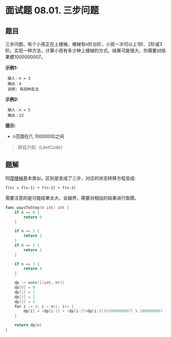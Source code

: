 # 面试题 08.01. 三步问题

## 题目
三步问题。有个小孩正在上楼梯，楼梯有n阶台阶，小孩一次可以上1阶、2阶或3阶。实现一种方法，计算小孩有多少种上楼梯的方式。结果可能很大，你需要对结果模1000000007。

**示例1:**

```
 输入：n = 3 
 输出：4
 说明: 有四种走法
 ```

**示例2:**

```
 输入：n = 5
 输出：13
 ```

**提示:**

+ n范围在[1, 1000000]之间

> 转自力扣（LeetCode）


## 题解

同[爬楼梯](https://github.com/ALOP150/leetcode-go/blob/master/dp/climbStairs/README.md)基本类似，区别是变成了三步，对应的状态转移方程变成: 

```
f(n) = f(n-1) + f(n-2) + f(n-3)
```

需要注意的是可能结果太大，会越界，需要对相加的结果进行取模。

```go
func waysToStep(n int) int {
	if n == 0 {
		return 0
	}

	if n == 1 {
		return 1
	}
	if n == 2 {
		return 2
	}

	if n == 3 {
		return 4
	}

	dp := make([]int, n+1)
	dp[0] = 0
	dp[1] = 1
	dp[2] = 2
	dp[3] = 4
	for i := 4; i < n+1; i++ {
		dp[i] = (dp[i-1] + (dp[i-2]+dp[i-3])%1000000007) % 1000000007
	}

	return dp[n]
}
```

